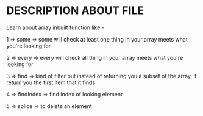 # DESCRIPTION ABOUT FILE

Learn about array inbuilt function like:-

1 => some => some will check at least one thing in your array meets what you're looking for

2 => every => every will check all thing in your array meets what you're looking for

3 => find => kind of filter but instead of returning you a subset of the array, it return you the first item that it finds

4 => findIndex => find index of looking element

5 => splice => to delete an element